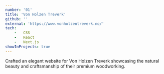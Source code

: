 ```yaml
---
number: '01'
title: 'Von Holzen Treverk'
github: ''
external: 'https://www.vonholzentreverk.no/'
tech: 
    -   CSS
    -   React
    -   Next.js
showInProjects: true
---
```


Crafted an elegant website for Von Holzen Treverk showcasing the natural beauty and craftsmanship of their premium woodworking.
